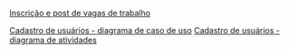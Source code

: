 [Inscrição e post de vagas de trabalho](https://lucid.app/lucidchart/88eb491e-8e5d-4838-b2ab-792ad3258d1a/edit?beaconFlowId=550DDCAB485C05DF&page=0_0#)

[Cadastro de usuários - diagrama de caso de uso](https://lucid.app/lucidchart/invitations/accept/inv_2c7810df-57d3-45a1-a8b8-e9a93f4d52ca)
[Cadastro de usuários - diagrama de atividades](https://lucid.app/lucidchart/invitations/accept/inv_7a2713f2-acd1-4564-b231-5eee6c0d7648?viewport_loc=-516%2C85%2C2470%2C1193%2C0_0)

